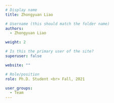 ```yaml
---
# Display name
title: Zhongyuan Liao

# Username (this should match the folder name)
authors:
  - Zhongyuan Liao

weight: 2

# Is this the primary user of the site?
superuser: false

website: ""

# Role/position
role: Ph.D. Student <br> Fall, 2021

user_groups:
  - Team
---
```

